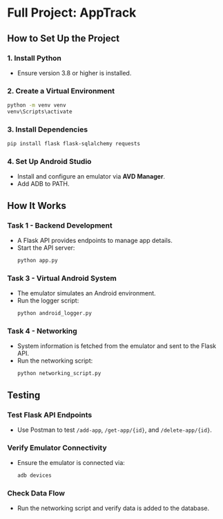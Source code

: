 # Full Project: AppTrack

## How to Set Up the Project

### 1. Install Python
- Ensure version 3.8 or higher is installed.

### 2. Create a Virtual Environment
```bash
python -m venv venv
venv\Scripts\activate
```

### 3. Install Dependencies
```bash
pip install flask flask-sqlalchemy requests
```

### 4. Set Up Android Studio
- Install and configure an emulator via **AVD Manager**.
- Add ADB to PATH.

## How It Works

### Task 1 - Backend Development
- A Flask API provides endpoints to manage app details.
- Start the API server:
  ```bash
  python app.py
  ```

### Task 3 - Virtual Android System
- The emulator simulates an Android environment.
- Run the logger script:
  ```bash
  python android_logger.py
  ```

### Task 4 - Networking
- System information is fetched from the emulator and sent to the Flask API.
- Run the networking script:
  ```bash
  python networking_script.py
  ```

## Testing

### Test Flask API Endpoints
- Use Postman to test `/add-app`, `/get-app/{id}`, and `/delete-app/{id}`.

### Verify Emulator Connectivity
- Ensure the emulator is connected via:
  ```bash
  adb devices
  ```

### Check Data Flow
- Run the networking script and verify data is added to the database.
